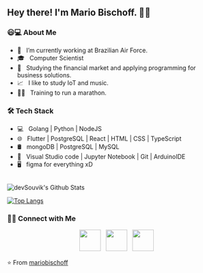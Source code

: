 <h2> Hey there! I'm Mario Bischoff. 🧛‍♂️
<h3> 😃💻 About Me </h3>

- 💼 &nbsp; I’m currently working at Brazilian Air Force.
- 🎓 &nbsp; Computer Scientist 
- 🔭 &nbsp; Studying the financial market and applying programming for business solutions.
- 📈 &nbsp; I like to study IoT and music.
- 🏃‍♂️ &nbsp; Training to run a marathon.

<h3>🛠 Tech Stack</h3>

- 💻 &nbsp;  Golang | Python | NodeJS
- 🌐 &nbsp; Flutter | PostgreSQL | React | HTML | CSS | TypeScript
- 🛢 &nbsp; mongoDB | PostgreSQL | MySQL
- 🔧 &nbsp; Visual Studio code | Jupyter Notebook | Git | ArduinoIDE
- 🖥 &nbsp; figma for everything xD

<br>

<img align="center" src="https://github-readme-stats.vercel.app/api?username=mariobischoff&include_all_commits=true&count_private=true&show_icons=true&line_height=20&title_color=7A7ADB&icon_color=2234AE&text_color=D3D3D3&bg_color=0,000000,130F40" alt="devSouvik's Github Stats">

</br>

[![Top Langs](https://github-readme-stats.vercel.app/api/top-langs/?username=mariobischoff&layout=compact&text_color=daf7dc&bg_color=151515)](https://github.com/mariobischoff/github-readme-stats)


<h3> 🤝🏻 Connect with Me </h3>

<p align="center">
&nbsp; <a href="https://twitter.com/mario93b" target="_blank" rel="noopener noreferrer"><img src="https://img.icons8.com/plasticine/100/000000/twitter.png" width="50" /></a>
&nbsp; <a href="https://www.linkedin.com/in/mario-bischoff-61788618b/" target="_blank" rel="noopener noreferrer"><img src="https://img.icons8.com/plasticine/100/000000/linkedin.png" width="50" /></a>
&nbsp; <a href="mailto:mariobischoffneto@gmail.com" target="_blank" rel="noopener noreferrer"><img src="https://img.icons8.com/plasticine/100/000000/gmail.png"  width="50" /></a>
</p>

⭐️ From [mariobischoff](https://github.com/mariobischoff)
